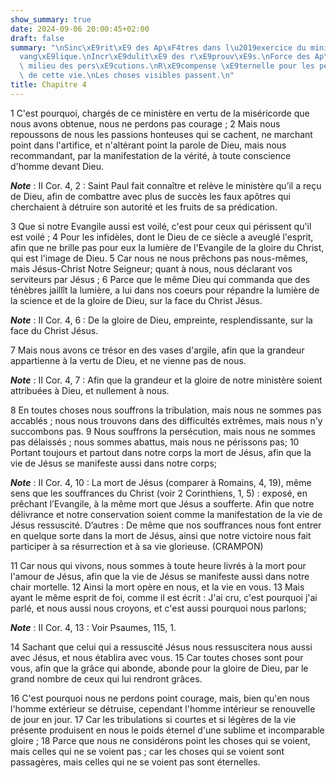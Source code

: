 ```yaml
---
show_summary: true
date: 2024-09-06 20:00:45+02:00
draft: false
summary: "\nSinc\xE9rit\xE9 des Ap\xF4tres dans l\u2019exercice du minist\xE8re \xE9\
  vang\xE9lique.\nIncr\xE9dulit\xE9 des r\xE9prouv\xE9s.\nForce des Ap\xF4tres au\
  \ milieu des pers\xE9cutions.\nR\xE9compense \xE9ternelle pour les peines si courtes\
  \ de cette vie.\nLes choses visibles passent.\n"
title: Chapitre 4
---
```





1 C'est pourquoi, chargés de ce ministère en vertu de la miséricorde que nous avons obtenue, nous ne perdons pas courage ; 2 Mais nous repoussons de nous les passions honteuses qui se cachent, ne marchant point dans l'artifice, et n'altérant point la parole de Dieu, mais nous recommandant, par la manifestation de la vérité, à toute conscience d'homme devant Dieu.

***Note*** :  II Cor. 4, 2 : Saint Paul fait connaître et relève le ministère qu’il a reçu de Dieu, afin de combattre avec plus de succès les faux apôtres qui cherchaient à détruire son autorité et les fruits de sa prédication.

3 Que si notre Evangile aussi est voilé, c'est pour ceux qui périssent qu'il est voilé ; 4 Pour les infidèles, dont le Dieu de ce siècle a aveuglé l'esprit, afin que ne brille pas pour eux la lumière de l'Evangile de la gloire du Christ, qui est l'image de Dieu. 5 Car nous ne nous prêchons pas nous-mêmes, mais Jésus-Christ Notre Seigneur; quant à nous, nous déclarant vos serviteurs par Jésus ; 6 Parce que le même Dieu qui commanda que des ténèbres jaillît la lumière, a lui dans nos coeurs pour répandre la lumière de la science et de la gloire de Dieu, sur la face du Christ Jésus.

***Note*** :  II Cor. 4, 6 : De la gloire de Dieu, empreinte, resplendissante, sur la face du Christ Jésus.


7 Mais nous avons ce trésor en des vases d'argile, afin que la grandeur appartienne à la vertu de Dieu, et ne vienne pas de nous.

***Note*** :  II Cor. 4, 7 : Afin que la grandeur et la gloire de notre ministère soient attribuées à Dieu, et nullement à nous.

8 En toutes choses nous souffrons la tribulation, mais nous ne sommes pas accablés ; nous nous trouvons dans des difficultés extrêmes, mais nous n'y succombons pas. 9 Nous souffrons la persécution, mais nous ne sommes pas délaissés ; nous sommes abattus, mais nous ne périssons pas; 10 Portant toujours et partout dans notre corps la mort de Jésus, afin que la vie de Jésus se manifeste aussi dans notre corps;

***Note*** :  II Cor. 4, 10 : La mort de Jésus (comparer à Romains, 4, 19), même sens que les souffrances du Christ (voir 2 Corinthiens, 1, 5) : exposé, en prêchant l’Evangile, à la même mort que Jésus a soufferte. Afin que notre délivrance et notre conservation soient comme la manifestation de la vie de Jésus ressuscité. D’autres : De même que nos souffrances nous font entrer en quelque sorte dans la mort de Jésus, ainsi que notre victoire nous fait participer à sa résurrection et à sa vie glorieuse. (CRAMPON)

11 Car nous qui vivons, nous sommes à toute heure livrés à la mort pour l'amour de Jésus, afin que la vie de Jésus se manifeste aussi dans notre chair mortelle. 12 Ainsi la mort opère en nous, et la vie en vous. 13 Mais ayant le même esprit de foi, comme il est écrit : J'ai cru, c'est pourquoi j'ai parlé, et nous aussi nous croyons, et c'est aussi pourquoi nous parlons;

***Note*** :  II Cor. 4, 13 : Voir Psaumes, 115, 1.

14 Sachant que celui qui a ressuscité Jésus nous ressuscitera nous aussi avec Jésus, et nous établira avec vous. 15 Car toutes choses sont pour vous, afin que la grâce qui abonde, abonde pour la gloire de Dieu, par le grand nombre de ceux qui lui rendront grâces.


16 C'est pourquoi nous ne perdons point courage, mais, bien qu'en nous l'homme extérieur se détruise, cependant l'homme intérieur se renouvelle de jour en jour. 17 Car les tribulations si courtes et si légères de la vie présente produisent en nous le poids éternel d'une sublime et incomparable gloire ; 18 Parce que nous ne considérons point les choses qui se voient, mais celles qui ne se voient pas ; car les choses qui se voient sont passagères, mais celles qui ne se voient pas sont éternelles.

